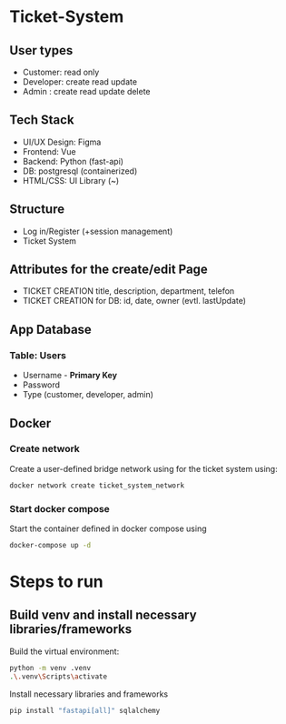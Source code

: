 # Ticket-System

## User types

* Customer: read only
* Developer: create read update
* Admin : create read update delete

## Tech Stack

* UI/UX Design: Figma
* Frontend: Vue
* Backend: Python (fast-api)
* DB: postgresql (containerized)
* HTML/CSS: UI Library (~)

## Structure

* Log in/Register (+session management)
* Ticket System

## Attributes for the create/edit Page

* TICKET CREATION title, description, department, telefon
* TICKET CREATION for DB: id, date, owner (evtl. lastUpdate)

## App Database

### Table: Users

* Username - **Primary Key**
* Password 
* Type (customer, developer, admin)

## Docker

### Create network

Create a user-defined bridge network using for the ticket system using:

```bash
docker network create ticket_system_network
```

### Start docker compose

Start the container defined in docker compose using

```bash
docker-compose up -d
```

# Steps to run

## Build venv and install necessary libraries/frameworks

Build the virtual environment:

```bash
python -m venv .venv
.\.venv\Scripts\activate
```

Install necessary libraries and frameworks

```bash
pip install "fastapi[all]" sqlalchemy
```